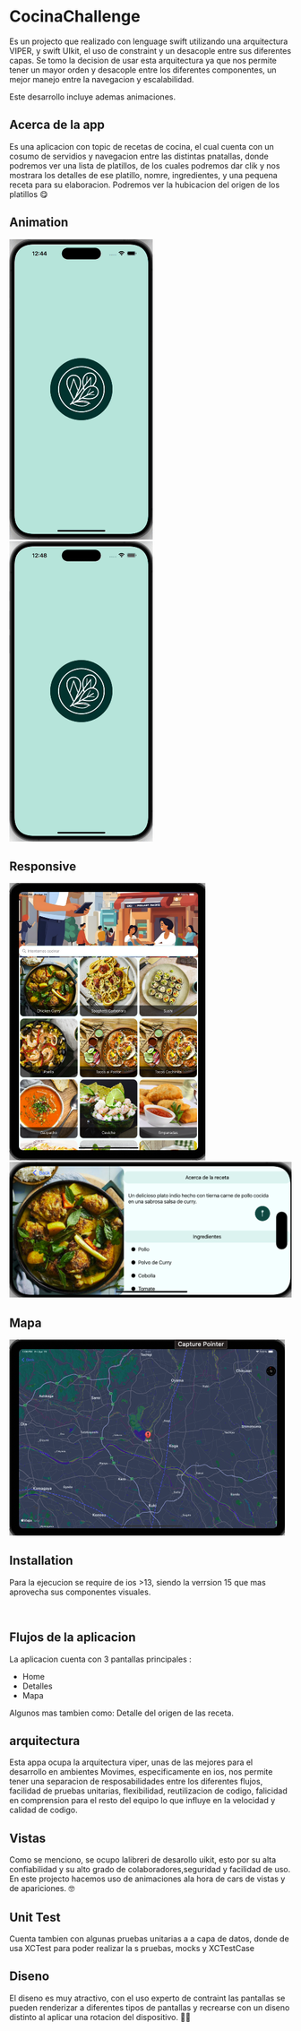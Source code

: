     
# CocinaChallenge

Es un projecto que realizado con lenguage swift utilizando una arquitectura VIPER, y swift UIkit, el uso de constraint y un desacople entre sus diferentes capas. 
Se tomo la decision de usar esta arquitectura ya que nos permite tener un mayor orden y desacople entre los diferentes componentes, un mejor manejo entre la 
navegacion y escalabilidad.

Este desarrollo incluye ademas animaciones.

## Acerca de la app
Es una aplicacion con topic de recetas de cocina, el cual cuenta con un cosumo de servidios y navegacion entre las distintas pnatallas, donde podremos ver una 
lista de platillos, de los cuales podremos dar clik y nos mostrara los detalles de ese platillo, nomre, ingredientes, y una pequena receta para su elaboracion. 
Podremos ver la hubicacion del origen de los platillos 😋

## Animation

![myfile](https://raw.githubusercontent.com/williambran/CocinaChallenge/main/SplashHome.gif)
![myfile](https://raw.githubusercontent.com/williambran/CocinaChallenge/main/completeDark-ezgif.com-video-to-gif-converter.gif)


## Responsive
![myfile](https://raw.githubusercontent.com/williambran/CocinaChallenge/main/ipad_portain.png)
![myfile](https://raw.githubusercontent.com/williambran/CocinaChallenge/main/iphone.png)


## Mapa
![myfile](https://raw.githubusercontent.com/williambran/CocinaChallenge/main/ipad_map.png)






## Installation

Para la ejecucion se require de ios >13, siendo la verrsion 15 que mas aprovecha sus componentes visuales.

```bash
 
```
    
## Flujos de la aplicacion
La aplicacion cuenta con 3 pantallas principales :

+ Home
+ Detalles
+ Mapa

Algunos mas tambien como: Detalle del origen de las receta.


## arquitectura

Esta appa ocupa la arquitectura viper, unas de las mejores para el desarrollo en ambientes Movimes, especificamente en ios, nos permite tener una separacion de 
resposabilidades entre los diferentes flujos, facilidad de pruebas unitarias, flexibilidad, reutilizacion de codigo, falicidad en comprension para el resto del 
equipo lo que influye en la velocidad y calidad de codigo.


## Vistas
Como se menciono, se ocupo lalibreri de desarollo uikit, esto por su alta confiabilidad y su alto grado de colaboradores,seguridad y facilidad de uso. En este 
projecto hacemos uso de animaciones ala hora de cars de vistas y de apariciones. 🤓


## Unit Test
Cuenta tambien con algunas pruebas unitarias a a capa de datos, donde de usa XCTest para poder realizar la s pruebas, mocks y XCTestCase


## Diseno
El diseno es muy atractivo, con el uso experto de contraint las pantallas se pueden renderizar a diferentes tipos de pantallas y recrearse con un diseno distinto 
al aplicar una rotacion del dispositivo.
👯‍♀️ 



